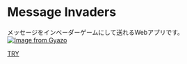 # Message Invaders
メッセージをインベーダーゲームにして送れるWebアプリです。
[![Image from Gyazo](https://i.gyazo.com/d1cd783c971f5ffa17f9c60d14f3bef8.gif)](https://mi.ataran.me)

[TRY](https://mi.ataran.me)
